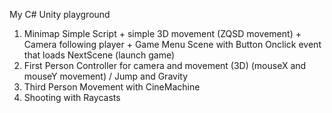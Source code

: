My C# Unity playground

1. Minimap Simple Script + simple 3D movement (ZQSD movement) + Camera following player + Game Menu Scene with Button Onclick event that loads NextScene (launch game)
2. First Person Controller for camera and movement (3D) (mouseX and mouseY movement) / Jump and Gravity
3. Third Person Movement with CineMachine
4. Shooting with Raycasts
